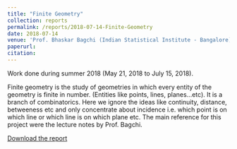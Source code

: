 ```yaml
---
title: "Finite Geometry"
collection: reports
permalink: /reports/2018-07-14-Finite-Geometry
date: 2018-07-14
venue: 'Prof. Bhaskar Bagchi (Indian Statistical Institute - Bangalore)'
paperurl: 
citation: 
---
```

Work done during summer 2018 (May 21, 2018 to July 15, 2018).

Finite geometry is the study of geometries in which every entity of the geometry is finite in number. (Entities like points, lines, planes...etc). It is a branch of combinatorics. Here we ignore the ideas like continuity, distance, betweeness
etc and only concentrate about incidence i.e. which point is on which line or which line is on which plane etc. The main reference for this project were the lecture notes by Prof. Bagchi.

[Download the report](https://t-padma.github.io/files/finite-geometry-ragaleena.pdf)
